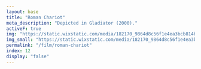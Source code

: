```yaml
---
layout: base
title: "Roman Chariot"
meta_description: "Depicted in Gladiator (2000)."
activeF: true
img: "https://static.wixstatic.com/media/182170_9864d8c56f1e4ea3bcb814b94b366ab2~mv2.jpg"
img_small: "https://static.wixstatic.com/media/182170_9864d8c56f1e4ea3bcb814b94b366ab2~mv2.jpg"
permalink: "/film/roman-chariot"
index: 12
display: "false"
---
```

